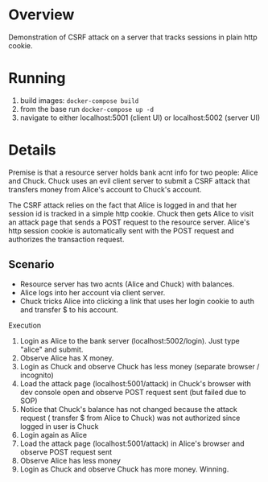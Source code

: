 # Overview

Demonstration of CSRF attack on a server that tracks sessions in plain http
cookie.

# Running

1. build images: `docker-compose build`
2. from the base run `docker-compose up -d`
3. navigate to either localhost:5001 (client UI) or localhost:5002 (server UI)

# Details

Premise is that a resource server holds bank acnt info for two people: Alice
and Chuck. Chuck uses an evil client server to submit a CSRF attack that
transfers money from Alice's account to Chuck's account.

The CSRF attack relies on the fact that Alice is logged in and that her
session id is tracked in a simple http cookie. Chuck then gets Alice to visit
an attack page that sends a POST request to the resource server. Alice's http
session cookie is automatically sent with the POST request and authorizes the
transaction request.

## Scenario

* Resource server has two acnts (Alice and Chuck) with balances.
* Alice logs into her account via client server.
* Chuck tricks Alice into clicking a link that uses her login cookie to auth
  and transfer $ to his account.

Execution
1. Login as Alice to the bank server (localhost:5002/login). Just type "alice"
and submit.
1. Observe Alice has X money.
1. Login as Chuck and observe Chuck has less money (separate browser /
incognito)
1. Load the attack page (localhost:5001/attack) in Chuck's browser with dev
console open and observe POST request sent (but failed due to SOP)
1. Notice that Chuck's balance has not changed because the attack request (
transfer $ from Alice to Chuck) was not authorized since logged in user is 
Chuck
1. Login again as Alice
1. Load the attack page (localhost:5001/attack) in Alice's browser and observe
POST request sent
1. Observe Alice has less money
1. Login as Chuck and observe Chuck has more money. Winning.

